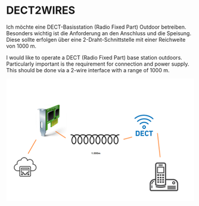 # DECT2WIRES

Ich möchte eine DECT-Basisstation (Radio Fixed Part) Outdoor betreiben. Besonders wichtig ist die Anforderung an den Anschluss und die Speisung. Diese sollte erfolgen über eine 2-Draht-Schnittstelle mit einer Reichweite von 1000 m.

I would like to operate a DECT (Radio Fixed Part) base station outdoors. Particularly important is the requirement for connection and power supply. This should be done via a 2-wire interface with a range of 1000 m.

![alt Source Wikipedia DE](https://github.com/ict4f/DECT2WIRES/blob/288fd2ec4945cb762593d49ff3c4e7061bc268d1/images/DECT.png)
